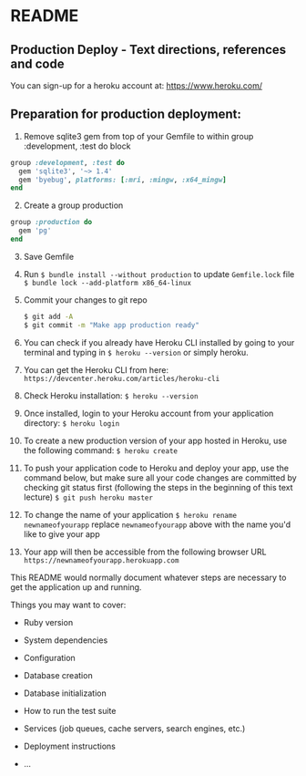 # README

## Production Deploy - Text directions, references and code
You can sign-up for a heroku account at: https://www.heroku.com/

## Preparation for production deployment:

1. Remove sqlite3 gem from top of your Gemfile to within group :development, :test do block

```ruby
group :development, :test do
  gem 'sqlite3', '~> 1.4'
  gem 'byebug', platforms: [:mri, :mingw, :x64_mingw]
end
```

2. Create a group production

```ruby
group :production do
  gem 'pg'
end
```

3. Save Gemfile

4. Run 
  `$ bundle install --without production` 
  to update `Gemfile.lock` file
  `$ bundle lock --add-platform x86_64-linux`

5. Commit your changes to git repo
   ```bash
   $ git add -A
   $ git commit -m "Make app production ready"
   ```

6. You can check if you already have Heroku CLI installed by going to your terminal and typing in 
  `$ heroku --version` or simply heroku.

7. You can get the Heroku CLI from here: `https://devcenter.heroku.com/articles/heroku-cli`

8. Check Heroku installation: 
  `$ heroku --version`

9. Once installed, login to your Heroku account from your application directory:
  `$ heroku login`

10. To create a new production version of your app hosted in Heroku, use the following command:
  `$ heroku create`

11. To push your application code to Heroku and deploy your app, use the command below, but make sure all your code changes are committed by checking git status first (following the steps in the beginning of this text lecture)
  `$ git push heroku master`

12. To change the name of your application
  `$ heroku rename newnameofyourapp`
replace `newnameofyourapp` above with the name you'd like to give your app

13. Your app will then be accessible from the following browser URL
  `https://newnameofyourapp.herokuapp.com`

This README would normally document whatever steps are necessary to get the
application up and running.

Things you may want to cover:

* Ruby version

* System dependencies

* Configuration

* Database creation

* Database initialization

* How to run the test suite

* Services (job queues, cache servers, search engines, etc.)

* Deployment instructions

* ...
